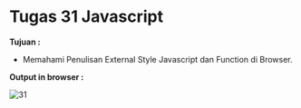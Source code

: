 # Tugas 31 Javascript

<b>Tujuan : </b>
<ul>
  <li>Memahami Penulisan External Style Javascript dan Function di Browser.</li>
</ul>

<b>Output in browser : </b>

![31](https://user-images.githubusercontent.com/92837751/184478413-f72335ca-40ac-4467-8c42-9bf99a4f4ef3.jpg)
